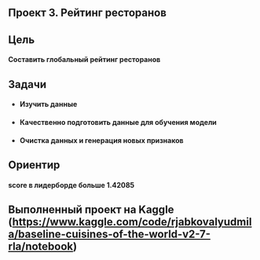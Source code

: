 ## Проект 3. Рейтинг ресторанов

## Цель
#### Составить глобальный рейтинг ресторанов

## Задачи
* #### Изучить данные
* #### Качественно подготовить данные для обучения модели
* #### Очистка данных и генерация новых признаков

## Ориентир
#### score в лидерборде больше 1.42085

## Выполненный проект на Kaggle (https://www.kaggle.com/code/rjabkovalyudmila/baseline-cuisines-of-the-world-v2-7-rla/notebook) 